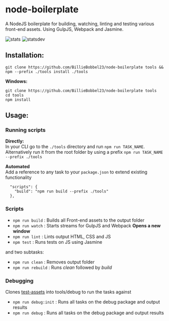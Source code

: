 # node-boilerplate

A NodeJS boilerplate for building, watching, linting and testing various front-end assets.
Using GulpJS, Webpack and Jasmine.

![stats](https://david-dm.org/BillieBobbel23/node-boilerplate/status.svg)
![statsdev](https://david-dm.org/BillieBobbel23/node-boilerplate/dev-status.svg)

## Installation:

```
git clone https://github.com/BillieBobbel23/node-boilerplate tools &&
npm --prefix ./tools install ./tools
```

**Windows:**

```
git clone https://github.com/BillieBobbel23/node-boilerplate tools
cd tools
npm install
```

## Usage:

### Running scripts

**Directly:**    
In your CLI go to the `./tools` directory and run `npm run TASK_NAME`.    
Alternatively run it from the root folder by using a prefix ``npm run TASK_NAME --prefix ./tools``

**Automated**    
Add a reference to any task to your ``package.json`` to extend existing functionality
````
  "scripts": {
    "build": "npm run build --prefix ./tools"
  },
````

### Scripts

* ``npm run build`` :  Builds all Front-end assets to the output folder
* ``npm run watch`` : Starts streams for GulpJS and Webpack **Opens a new window**
* ``npm run lint`` : Lints output HTML, CSS and JS
* ``npm test`` : Runs tests on JS using Jasmine

and two subtasks:

* ``npm run clean`` :  Removes output folder
* ``npm run rebuild`` :  Runs *clean* followed by *build*

### Debugging
Clones [test-assets](https://github.com/BillieBobbel23/test-assets) into tools/debug to run the tasks against

* ``npm run debug:init`` : Runs all tasks on the debug package and output results
* ``npm run debug`` : Runs all tasks on the debug package and output results
